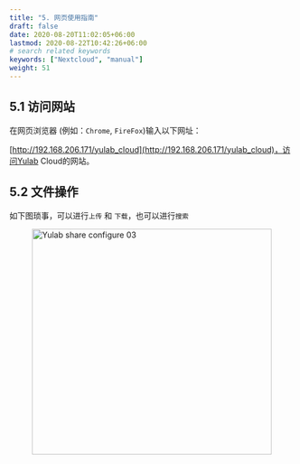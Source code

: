 ```yaml
---
title: "5. 网页使用指南"
draft: false
date: 2020-08-20T11:02:05+06:00
lastmod: 2020-08-22T10:42:26+06:00
# search related keywords
keywords: ["Nextcloud", "manual"]
weight: 51
---
```


## 5.1 访问网站 

在网页浏览器 (例如：`Chrome`, `FireFox`)输入以下网址：

[http://192.168.206.171/yulab_cloud](http://192.168.206.171/yulab_cloud)，访问Yulab Cloud的网站。  

## 5.2 文件操作

如下图琐事，可以进行`上传` 和 `下载`，也可以进行`搜索`

<figure>
  <img src="http://159.226.118.232/upload/img/yulab_share_config/yulab_cloud-login-03.png" alt="Yulab share configure 03" width="100%" height="400">
</figure>





